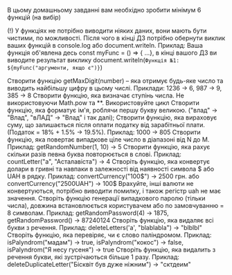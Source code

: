 В цьому домашньому завданні вам необхідно зробити мінімум 6 функцій (на вибір)


(!) У функціях не потрібно виводити ніяких даних, вони мають бути чистими, по можливості. Після чого в кінці ДЗ потрібно обернути виклик ваших функцій в console.log або document.writeln.
Приклад: Ваша функція об'явлена десь const myFunc = () => { ...}, в кінці вашого ДЗ ви виводите результат виклику document.writeln(`Функція №1: ${myFunc("аргументи, якщо є")}`)

Створити функцію getMaxDigit(number) – яка отримує будь-яке число та виводить найбільшу цифру в цьому числі. Приклади: 1236 -> 6, 987 -> 9, 385 -> 8
Створити функцію, яка визначає ступінь числа. Не використовуючи Math.pow та **. Використовуйте цикл
Створити функцію, яка форматує ім'я, роблячи першу букву великою. ("влад" -> "Влад", "вЛАД" -> "Влад" і так далі);
Створити функцію, яка вираховує суму, що залишається після оплати податку від зарабітньої плати. (Податок = 18% + 1.5% -> 19.5%). Приклад: 1000 -> 805
Створити функцію, яка повертає випадкове ціле число в діапазоні від N до M. Приклад: getRandomNumber(1, 10) -> 5
Створити функцію, яка рахує скільки разів певна буква повторюється в слові. Приклад: countLetter("а", "Асталавіста") -> 4
Створіть функцію, яка конвертує долари в гривні та навпаки в залежності від наявності символа $ або UAH в рядку. Приклад: convertCurrency("100$") -> 2500 грн. або convertCurrency("2500UAH") -> 100$
Врахуйте, інші валюти не конвертуються, потрібно виводити помилку, і також регістр uah не має значення.
Створіть функцію генерації випадкового паролю (тільки числа), довжина встановлюється користувачем або по замовчуванню = 8 символам.
Приклад: getRandomPassword(4) -> 1875, getRandomPassword() -> 87240124
Створіть функцію, яка видаляє всі букви з речення. Приклад: deleteLetters('a', "blablabla") -> "blblbl"
Створіть функцію, яка перевіряє, чи є слово паліндромом. Приклад: isPalyndrom("мадам") -> true, isPalyndrom("кокос") -> false, isPalyndrom("Я несу гусеня") -> true
Створіть функцію, яка видалить з речення букви, які зустрічаються більше 1 разу. Приклад: deleteDuplicateLetter("Бісквіт був дуже ніжним") -> "сктдеим"